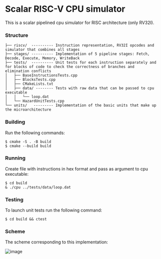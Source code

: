# Scalar RISC-V CPU simulator
This is a scalar pipelined cpu simulator for RISC architecture (only RV32I).
### Structure
```
├── riscv/  ---------- Instruction representation, RV32I opcodes and simulator that combines all stages
├── stages/ ---------- Implementation of 5 pipeline stages: Fetch, Decode, Execute, Memory, WriteBack
├── tests/  ---------- Unit tests for each instruction separately and for blocks of code to check the correctness of branches and elimination conflicts
│   ├── BaseInstructionsTests.cpp
│   ├── BlocksTests.cpp
│   ├── CMakeLists.txt
│   ├── data/ -------- Tests with raw data that can be passed to cpu executable
│   │   └── loop.dat
│   └── HazardUnitTests.cpp
└── units/   --------- Implementation of the basic units that make up the microarchitecture
```
### Building
Run the following commands:
```
$ cmake -S . -B build
$ cmake --build build
```
### Running
Create file with instructions in hex format and pass as argument to cpu executable:
```
$ cd build 
& ./cpu ../tests/data/loop.dat
```
### Testing
To launch unit tests run the following command:
```
$ cd build && ctest
```
### Scheme
The scheme corresponding to this implementation:

![image](https://user-images.githubusercontent.com/47797379/147337311-d0e0471e-0f43-4de4-a39c-f91609279878.png)
